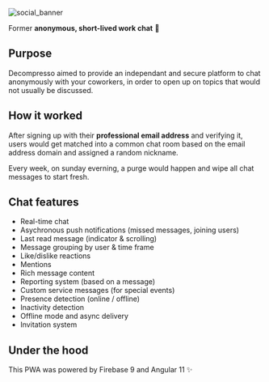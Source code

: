 ![social_banner](https://user-images.githubusercontent.com/936101/150636820-148340b5-d348-42d3-98ea-ab7cccf6abb6.png)

Former **anonymous, short-lived work chat** 💬

## Purpose

Decompresso aimed to provide an independant and secure platform to chat anonymously with your coworkers, in order to open up on topics that would not usually be discussed.

## How it worked

After signing up with their **professional email address** and verifying it, users would get matched into a common chat room based on the email address domain and assigned a random nickname. 

Every week, on sunday everning, a purge would happen and wipe all chat messages to start fresh.

## Chat features

- Real-time chat
- Asychronous push notifications (missed messages, joining users)
- Last read message (indicator & scrolling)
- Message grouping by user & time frame
- Like/dislike reactions
- Mentions
- Rich message content
- Reporting system (based on a message)
- Custom service messages (for special events)
- Presence detection (online / offline)
- Inactivity detection
- Offline mode and async delivery
- Invitation system

## Under the hood

This PWA was powered by Firebase 9 and Angular 11 ✨
